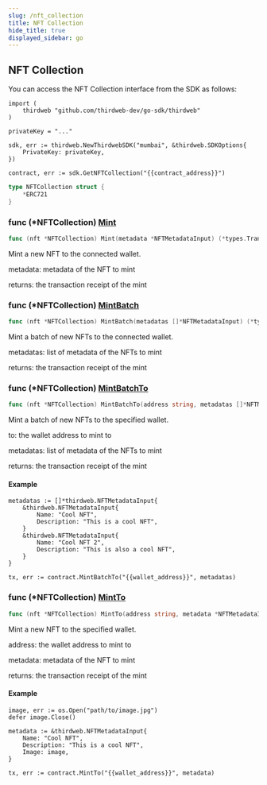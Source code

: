 ```yaml
---
slug: /nft_collection
title: NFT Collection
hide_title: true
displayed_sidebar: go
---
```


## NFT Collection

You can access the NFT Collection interface from the SDK as follows:

```
import (
	thirdweb "github.com/thirdweb-dev/go-sdk/thirdweb"
)

privateKey = "..."

sdk, err := thirdweb.NewThirdwebSDK("mumbai", &thirdweb.SDKOptions{
	PrivateKey: privateKey,
})

contract, err := sdk.GetNFTCollection("{{contract_address}}")
```

```go
type NFTCollection struct {
    *ERC721
}
```

### func \(\*NFTCollection\) [Mint](https://github.com/thirdweb-dev/go-sdk/blob/main/pkg/thirdweb/nft_collection.go#L55)

```go
func (nft *NFTCollection) Mint(metadata *NFTMetadataInput) (*types.Transaction, error)
```

Mint a new NFT to the connected wallet\.

metadata: metadata of the NFT to mint

returns: the transaction receipt of the mint

### func \(\*NFTCollection\) [MintBatch](https://github.com/thirdweb-dev/go-sdk/blob/main/pkg/thirdweb/nft_collection.go#L103)

```go
func (nft *NFTCollection) MintBatch(metadatas []*NFTMetadataInput) (*types.Transaction, error)
```

Mint a batch of new NFTs to the connected wallet\.

metadatas: list of metadata of the NFTs to mint

returns: the transaction receipt of the mint

### func \(\*NFTCollection\) [MintBatchTo](https://github.com/thirdweb-dev/go-sdk/blob/main/pkg/thirdweb/nft_collection.go#L130)

```go
func (nft *NFTCollection) MintBatchTo(address string, metadatas []*NFTMetadataInput) (*types.Transaction, error)
```

Mint a batch of new NFTs to the specified wallet\.

to: the wallet address to mint to

metadatas: list of metadata of the NFTs to mint

returns: the transaction receipt of the mint

#### Example

```
metadatas := []*thirdweb.NFTMetadataInput{
	&thirdweb.NFTMetadataInput{
		Name: "Cool NFT",
		Description: "This is a cool NFT",
	}
	&thirdweb.NFTMetadataInput{
		Name: "Cool NFT 2",
		Description: "This is also a cool NFT",
	}
}

tx, err := contract.MintBatchTo("{{wallet_address}}", metadatas)
```

### func \(\*NFTCollection\) [MintTo](https://github.com/thirdweb-dev/go-sdk/blob/main/pkg/thirdweb/nft_collection.go#L80)

```go
func (nft *NFTCollection) MintTo(address string, metadata *NFTMetadataInput) (*types.Transaction, error)
```

Mint a new NFT to the specified wallet\.

address: the wallet address to mint to

metadata: metadata of the NFT to mint

returns: the transaction receipt of the mint

#### Example

```
image, err := os.Open("path/to/image.jpg")
defer image.Close()

metadata := &thirdweb.NFTMetadataInput{
	Name: "Cool NFT",
	Description: "This is a cool NFT",
	Image: image,
}

tx, err := contract.MintTo("{{wallet_address}}", metadata)
```
